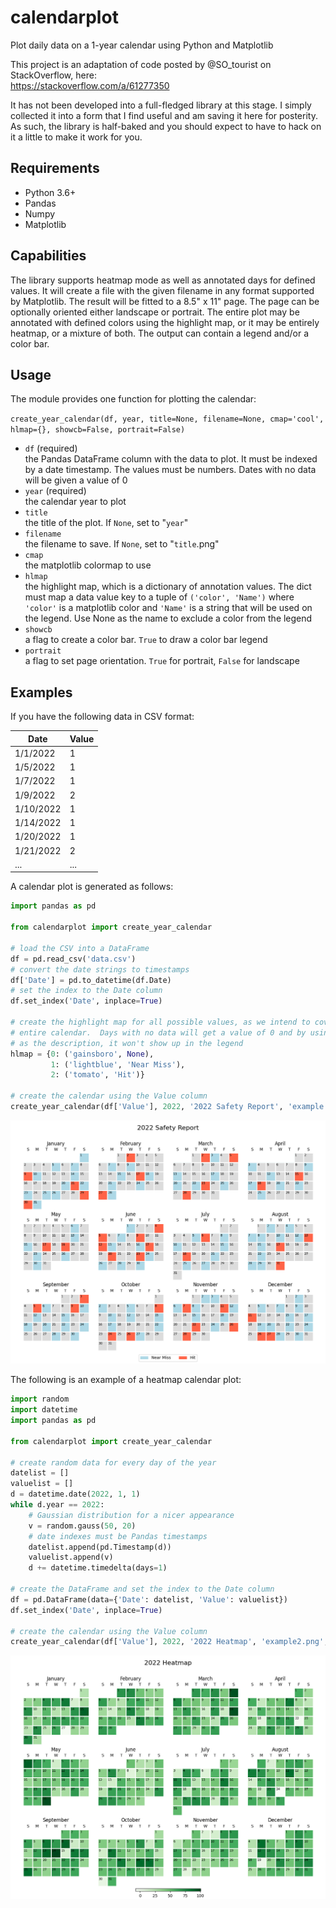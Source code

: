 # calendarplot
Plot daily data on a 1-year calendar using Python and Matplotlib

This project is an adaptation of code posted by @SO_tourist on StackOverflow,
here:  
https://stackoverflow.com/a/61277350

It has not been developed into a full-fledged library at this stage.  I simply
collected it into a form that I find useful and am saving it here for posterity.
As such, the library is half-baked and you should expect to have to hack on it
a little to make it work for you.

## Requirements

- Python 3.6+
- Pandas
- Numpy
- Matplotlib

## Capabilities

The library supports heatmap mode as well as annotated days for defined values.
It will create a file with the given filename in any format supported by
Matplotlib.  The result will be fitted to a 8.5" x 11" page.  The page can be
optionally oriented either landscape or portrait.  The entire plot may be
annotated with defined colors using the highlight map, or it may be entirely
heatmap, or a mixture of both.  The output can contain a legend and/or a color
bar.

## Usage

The module provides one function for plotting the calendar:

`create_year_calendar(df, year, title=None, filename=None, cmap='cool', hlmap={}, showcb=False, portrait=False)`

- `df` (required)  
  the Pandas DataFrame column with the data to plot.  It must be indexed by a
  date timestamp.  The values must be numbers.  Dates with no data will be
  given a value of 0
- `year` (required)  
  the calendar year to plot
- `title`  
  the title of the plot.  If `None`, set to "`year`"
- `filename`  
  the filename to save.  If `None`, set to "`title`.png"
- `cmap`  
  the matplotlib colormap to use
- `hlmap`  
  the highlight map, which is a dictionary of annotation values.  The dict must
  map a data value key to a tuple of `('color', 'Name')` where `'color'` is a
  matplotlib color and `'Name'` is a string that will be used on the legend.
  Use None as the name to exclude a color from the legend
- `showcb`  
  a flag to create a color bar.  `True` to draw a color bar legend
- `portrait`  
  a flag to set page orientation. `True` for portrait, `False` for landscape

## Examples

If you have the following data in CSV format:  

Date       | Value
---------- | -----
1/1/2022   | 1
1/5/2022   | 1
1/7/2022   | 1
1/9/2022   | 2
1/10/2022  | 1
1/14/2022  | 1
1/20/2022  | 1
1/21/2022  | 2
...        | ...

A calendar plot is generated as follows:

```python
import pandas as pd

from calendarplot import create_year_calendar

# load the CSV into a DataFrame
df = pd.read_csv('data.csv')
# convert the date strings to timestamps
df['Date'] = pd.to_datetime(df.Date)
# set the index to the Date column
df.set_index('Date', inplace=True)

# create the highlight map for all possible values, as we intend to cover the
# entire calendar.  Days with no data will get a value of 0 and by using None
# as the description, it won't show up in the legend
hlmap = {0: ('gainsboro', None),
         1: ('lightblue', 'Near Miss'),
         2: ('tomato', 'Hit')}

# create the calendar using the Value column
create_year_calendar(df['Value'], 2022, '2022 Safety Report', 'example.png', hlmap=hlmap)
```

![example plot](example.png)

The following is an example of a heatmap calendar plot:

```python
import random
import datetime
import pandas as pd

from calendarplot import create_year_calendar

# create random data for every day of the year
datelist = []
valuelist = []
d = datetime.date(2022, 1, 1)
while d.year == 2022:
    # Gaussian distribution for a nicer appearance
    v = random.gauss(50, 20)
    # date indexes must be Pandas timestamps
    datelist.append(pd.Timestamp(d))
    valuelist.append(v)
    d += datetime.timedelta(days=1)

# create the DataFrame and set the index to the Date column
df = pd.DataFrame(data={'Date': datelist, 'Value': valuelist})
df.set_index('Date', inplace=True)

# create the calendar using the Value column
create_year_calendar(df['Value'], 2022, '2022 Heatmap', 'example2.png', cmap='Greens', showcb=True)
```

![example plot](example2.png)
